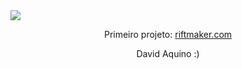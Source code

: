 <img style="text-align: center;" src="https://riftmaker.com/pages/logos/siteLogo/png/6.png">
<p style="text-align: center;">Primeiro projeto: <a href="https://riftmaker.com">riftmaker.com</a></p>
<p style="text-align: center;">David Aquino :)</p>
